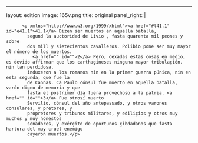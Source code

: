 <?xml version="1.0" encoding="UTF-8"?>
---
layout: edition
image: 165v.png 
title: original 
panel_right: |  
            
          <p xmlns="http://www.w3.org/1999/xhtml"><a href="#l41.1" id="e41.1">41.1</a> Dizen ser muertos en aquella batalla,
            segund la auctoridad de Livio , fasta quarenta mil peones y sobre
            dos mill y sietecientos cavalleros. Polibio pone ser muy mayor el número de los muertos.
              <a href="" id="">2</a> Pero, dexadas estas cosas en medio, es devido affirmar que los carthagineses ninguna mayor tribulaçión, nin tan perdidosa,
            induxeron a los romanos nin en la primer guerra púnica, nin en esta segunda, que fue la
            de Cannas. Ca Paulo cónsul fue muerto en aquella batalla, varón digno de memoria y que
            fasta el postrimer día fuera provechoso a la patria. <a href="" id="">3</a> Fue otrosí muerto
            Servilio, cónsul del año antepassado, y otros varones consulares, y pretores, y
            propretores y tribunos militares, y ediliçios y otros muy muchos y muy honestos
            senadores, y exérçito de oportunos çibdadanos que fasta hartura del muy cruel enemigo
            cayeron muertos.</p>
        